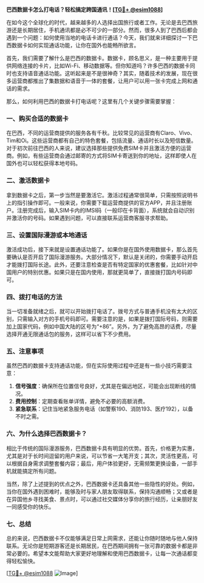 **巴西数据卡怎么打电话？轻松搞定跨国通讯！[[TG💪+ @esim1088](https://t.me/s/esim1088)]**

在如今这个全球化的时代，越来越多的人选择出国旅行或者工作。无论是去巴西旅游还是长期居住，手机通讯都是必不可少的一部分。然而，很多人到了巴西后都会遇到一个问题：如何使用当地的电话卡进行通话？今天，我们就来详细探讨一下巴西数据卡如何实现通话功能，让你在国外也能畅所欲言。

首先，我们需要了解什么是巴西的数据卡。数据卡，顾名思义，是一种主要用于提供网络连接的卡片，比如Wi-Fi、移动数据等。但你知道吗？许多巴西的数据卡同时也支持语音通话功能。这听起来是不是很神奇？其实，随着技术的发展，现在很多运营商都推出了集数据和语音于一体的套餐，让用户可以用一张卡完成上网和通话的需求。

那么，如何利用巴西的数据卡打电话呢？这里有几个关键步骤需要掌握：

### **一、购买合适的数据卡**
在巴西，不同的运营商提供的服务各有千秋。比较常见的运营商有Claro、Vivo、Tim和Oi。这些运营商都有自己的特色套餐，包括流量、通话时长以及短信数量。对于初次前往巴西的人来说，建议选择那些提供免费SIM卡并且激活方便的运营商。例如，有些运营商会通过邮寄的方式将SIM卡寄送到你的地址，这样即使人在国外也可以轻松获得本地号码。

### **二、激活数据卡**
拿到数据卡之后，第一步当然是要激活它。激活过程通常很简单，只需按照说明书上的指引操作即可。一般来说，你需要下载运营商提供的官方APP，并且注册账户。注册完成后，输入SIM卡内的IMSI码（一般印在卡背面），系统就会自动识别并激活你的号码。如果遇到问题，可以直接联系运营商客服寻求帮助。

### **三、设置国际漫游或本地通话**
激活成功后，接下来就是设置通话功能了。如果你是在国外使用数据卡，那么首先要确认是否开启了国际漫游服务。大部分情况下，默认是关闭的，你需要手动开启才能拨打国际长途。此外，还要注意检查是否有特定国家的优惠套餐，比如针对中国用户的特别优惠。如果只是在国内使用，那就更简单了，直接拨打国内号码即可。

### **四、拨打电话的方法**
当一切准备就绪之后，就可以开始拨打电话了。拨号方式与普通手机没有太大的区别，只需输入对方的手机号码即可。需要注意的是，如果是拨打国际号码，则需要加上国家代码，例如中国大陆的区号为“+86”。另外，为了避免高昂的话费，尽量选择开通无限通话包的服务，这样可以省下不少费用。

### **五、注意事项**
虽然巴西的数据卡支持通话功能，但在实际使用过程中还是有一些小技巧需要注意：
1. **信号强度**：确保所在位置信号良好，尤其是在偏远地区，可能会出现断线的情况。
2. **费用控制**：定期查看账单详情，避免不必要的高额消费。
3. **紧急联系**：记住当地紧急服务电话（如警察190、消防193、医疗192），以备不时之需。

### **六、为什么选择巴西数据卡？**
相比于传统的国际漫游服务，巴西数据卡具有明显的优势。首先，价格更为实惠，尤其是对于长时间逗留的用户来说，可以节省一大笔开支；其次，灵活性更高，可以根据自身需求调整套餐内容；最后，用户体验更好，无需频繁更换设备，一部手机就能搞定所有问题。

当然，除了上述提到的优点之外，巴西数据卡还具备其他一些隐性的好处。例如，当你在国外遇到困难时，能够及时与家人朋友取得联系，保持沟通顺畅；又或者是在异国他乡寻找美食、景点时，可以通过社交媒体分享你的旅行经历，让亲朋好友一同感受你的快乐。

### **七、总结**
总的来说，巴西数据卡不仅能够满足日常上网需求，还能让你随时随地与他人保持联系。无论你是短期游客还是长期居民，在巴西期间拥有一张可靠的数据卡都是非常必要的。希望本文能帮助大家更好地理解和使用巴西数据卡，让每一次通话都变得轻松愉快。

[[TG💪+ @esim1088](https://t.me/s/esim1088) ![Image](https://i.postimg.cc/4NQfJmqS/Snipaste-2025-05-13-00-14-12.png)]